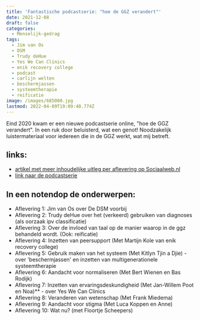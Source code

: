 ```yaml
---
title: 'Fantastische podcastserie: "hoe de GGZ verandert"'
date: 2021-12-08
draft: false
categories:
  - Menselijk-gedrag
tags:
  - Jim van Os
  - DSM
  - Trudy deHue
  - Yes We Can Clinics
  - enik recovery college
  - podcast
  - carlijn welten
  - beschermjassen
  - systeemtherapie
  - reificatie
image: /images/685000.jpg
lastmod: 2022-04-09T19:09:40.774Z
---
```

Eind 2020 kwam er een nieuwe podcastserie online, "hoe de GGZ verandert". In een ruk door beluisterd, wat een genot! Noodzakelijk luistermateriaal voor iedereen die in de GGZ werkt, wat mij betreft. 

## links:
- [artikel met meer inhoudelijke uitleg per aflevering op Sociaalweb.nl](https://sociaalweb.nl/nieuws/tiendelige-podcastserie-hoe-de-ggz-verandert-gelanceerd)
- [link naar de podcastserie](https://www.buzzsprout.com/1347097)


## In een notendop de onderwerpen:
- Aflevering 1: Jim van Os over De DSM voorbij
- Aflevering 2: Trudy deHue over het (verkeerd) gebruiken van diagnoses (als oorzaak ipv classificatie) 
- Aflevering 3: Over de invloed van taal op de manier waarop in de ggz behandeld wordt. (Ook: reificatie)
- Aflevering 4: Inzetten van peersupport (Met Martijn Kole van enik recovery college)
- Aflevering 5: Gebruik maken van het systeem (Met Kitlyn Tjin a Djie) - over 'beschermjassen' en inzetten van multigenerationele systeemtherapie
- Aflevering 6: Aandacht voor normaliseren (Met Bert Wienen en Bas Rodijk)
- Aflevering 7: Inzetten van ervaringsdeskundigheid (Met Jan-Willem Poot en Noa)** - over Yes We Can Clinics
- Aflevering 8: Veranderen van wetenschap (Met Frank Miedema)
- Aflevering 9: Aandacht voor stigma (Met Luca Koppen en Anne)
- Aflevering 10: Wat nu? (met Floortje Scheepers)



